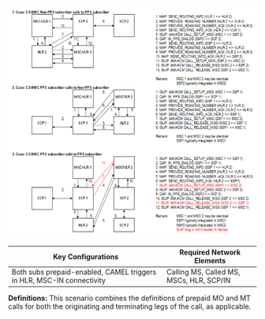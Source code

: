 <img src="images/CS_Prepaid_Mobile_Mobile_Call.png" style="width:6.85036in;height:4.89192in"
alt="A diagram of a call center AI-generated content may be incorrect." />

| **Key Configurations** | **Required Network Elements** |
|----|----|
| Both subs prepaid-enabled, CAMEL triggers in HLR, MSC-IN connectivity | Calling MS, Called MS, MSCs, HLR, SCP/IN |

**Definitions:** This scenario combines the definitions of prepaid MO
and MT calls for both the originating and terminating legs of the call,
as applicable.
